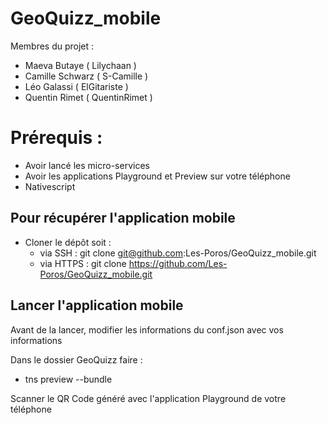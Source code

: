 # GeoQuizz_mobile

Membres du projet :
- Maeva Butaye    ( Lilychaan )
- Camille Schwarz ( S-Camille )
- Léo Galassi     ( ElGitariste )
- Quentin Rimet   ( QuentinRimet )

# Prérequis :

* Avoir lancé les micro-services
* Avoir les applications Playground et Preview sur votre téléphone
* Nativescript

## Pour récupérer l'application mobile

* Cloner le dépôt soit :
    - via SSH : git clone git@github.com:Les-Poros/GeoQuizz_mobile.git
    - via HTTPS : git clone https://github.com/Les-Poros/GeoQuizz_mobile.git

## Lancer l'application mobile

Avant de la lancer, modifier les informations du conf.json avec vos informations

Dans le dossier GeoQuizz faire : 
* tns preview --bundle

Scanner le QR Code généré avec l'application Playground de votre téléphone

